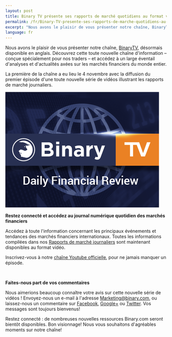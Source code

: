 ```yaml
---
layout: post
title: Binary TV présente ses rapports de marché quotidiens au format vidéo
permalink: /fr/Binary-TV-presente-ses-rapports-de-marche-quotidiens-au-format-video/
excerpt: "Nous avons le plaisir de vous présenter notre chaîne, BinaryTV, désormais disponible en anglais. Découvrez cette toute nouvelle chaîne d'information – conçue spécialement pour nos traders ..."
language: fr
---
```



Nous avons le plaisir de vous présenter notre chaîne, [BinaryTV](https://www.binary.com/?l=EN&utm_source=blog&utm_medium=social&utm_content=EN&utm_campaign=whatsnew), désormais disponible en anglais. Découvrez cette toute nouvelle chaîne d'information – conçue spécialement pour nos traders – et accédez à un large éventail d'analyses et d'actualités axées sur les marchés financiers du monde entier.

La première de la chaîne a eu lieu le 4 novembre avec la diffusion du premier épisode d'une toute nouvelle série de vidéos illustrant les rapports de marché journaliers.

![](/images/binarytv-thumbnail-img-.jpg)


**Restez connecté et accédez au journal numérique quotidien des marchés financiers**


Accédez à toute l'information concernant les principaux événements et tendances des marchés financiers internationaux. Toutes les informations compilées dans nos [Rapports de marché journaliers](https://blog.binary.com/fr/binary-tv/?utm_source=blog&utm_medium=social&utm_content=FR&utm_campaign=BinaryTV) sont maintenant disponibles au format vidéo.


Inscrivez-vous à notre [chaîne Youtube officielle](https://www.youtube.com/playlist?list=PLVJJAiu3lRjYz1XO_yoyIRxgz5zBlQc-g), pour ne jamais manquer un épisode.

<br>


**Faites-nous part de vos commentaires**

Nous aimerions beaucoup connaître votre avis sur cette nouvelle série de vidéos ! Envoyez-nous un e-mail à l'adresse [Marketing@binary.com](mailto:marketing@binary.com), ou laissez-nous un commentaire sur [Facebook](https://www.facebook.com/binarydotcom), [Google+](https://plus.google.com/106251151552682209951) ou [Twitter](). Vos messages sont toujours bienvenus!  

Restez connecté : de nombreuses nouvelles ressources Binary.com seront bientôt disponibles.
Bon visionnage! Nous vous souhaitons d'agréables moments sur notre chaîne!

